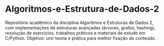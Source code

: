 # Algoritmos-e-Estrutura-de-Dados-2
Repositório acadêmico da disciplina Algoritmos e Estruturas de Dados 2, com implementações de estruturas avançadas (árvores, grafos, hashing), resolução de exercícios, trabalhos práticos e materiais de estudo em C/Python. Objetivo: unir teoria e prática para melhor fixação do conteúdo.
